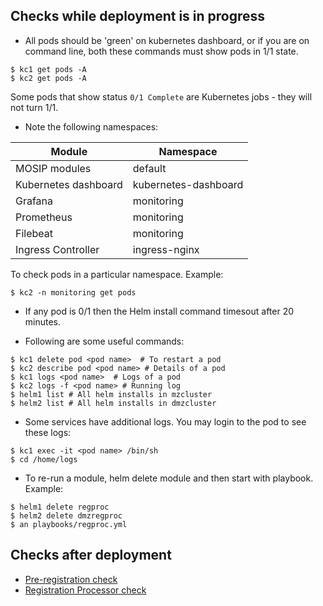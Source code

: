 ## Checks while deployment is in progress

* All pods should be 'green' on kubernetes dashboard, or if you are on command line, both these commands  must show pods in 1/1 state.
```
$ kc1 get pods -A
$ kc2 get pods -A
```
Some pods that show status `0/1 Complete` are Kubernetes jobs - they will not turn 1/1.

* Note the following namespaces:

|Module|Namespace|
|---|---|
|MOSIP modules|default|
|Kubernetes dashboard|kubernetes-dashboard|
|Grafana|monitoring|
|Prometheus|monitoring|
|Filebeat|monitoring|
|Ingress Controller|ingress-nginx|

To check pods in a particular namespace. Example:
```
$ kc2 -n monitoring get pods
```

* If any pod is 0/1 then the Helm install command timesout after 20 minutes.

* Following are some useful commands:
```
$ kc1 delete pod <pod name>  # To restart a pod
$ kc2 describe pod <pod name> # Details of a pod
$ kc1 logs <pod name>  # Logs of a pod
$ kc2 logs -f <pod name> # Running log
$ helm1 list # All helm installs in mzcluster
$ helm2 list # All helm installs in dmzcluster
```
* Some services have additional logs.  You may login to the pod to see these logs:
```
$ kc1 exec -it <pod name> /bin/sh
$ cd /home/logs
```

* To re-run a module, helm delete module and then start with playbook. Example:
```
$ helm1 delete regproc
$ helm2 delete dmzregproc
$ an playbooks/regproc.yml
```

## Checks after deployment

* [Pre-registration check](https://github.com/mosip/mosip-infra/blob/master/deployment/sandbox-v2/test/prereg/prereg_check.md)
* [Registration Processor check](https://github.com/mosip/mosip-infra/blob/master/deployment/sandbox-v2/test/regproc/README.md)

